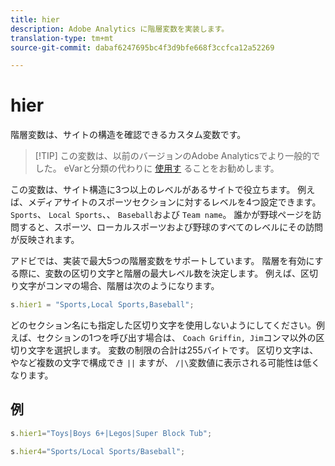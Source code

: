 ```yaml
---
title: hier
description: Adobe Analytics に階層変数を実装します。
translation-type: tm+mt
source-git-commit: dabaf6247695bc4f3d9bfe668f3ccfca12a52269

---
```



# hier

階層変数は、サイトの構造を確認できるカスタム変数です。

>[!TIP] この変数は、以前のバージョンのAdobe Analyticsでより一般的でした。 eVarと分類の代わりに [使用す](evar.md) ることをお勧めします。

この変数は、サイト構造に3つ以上のレベルがあるサイトで役立ちます。 例えば、メディアサイトのスポーツセクションに対するレベルを4つ設定できます。 `Sports`、 `Local Sports`、、 `Baseball`および `Team name`。 誰かが野球ページを訪問すると、スポーツ、ローカルスポーツおよび野球のすべてのレベルにその訪問が反映されます。

アドビでは、実装で最大5つの階層変数をサポートしています。 階層を有効にする際に、変数の区切り文字と階層の最大レベル数を決定します。 例えば、区切り文字がコンマの場合、階層は次のようになります。

```js
s.hier1 = "Sports,Local Sports,Baseball";
```

どのセクション名にも指定した区切り文字を使用しないようにしてください。例えば、セクションの1つを呼び出す場合は、 `Coach Griffin, Jim`コンマ以外の区切り文字を選択します。 変数の制限の合計は255バイトです。 区切り文字は、やなど複数の文字で構成でき `||` ますが、 `/|\`変数値に表示される可能性は低くなります。

## 例

```js
s.hier1="Toys|Boys 6+|Legos|Super Block Tub";
```

```js
s.hier4="Sports/Local Sports/Baseball";
```
